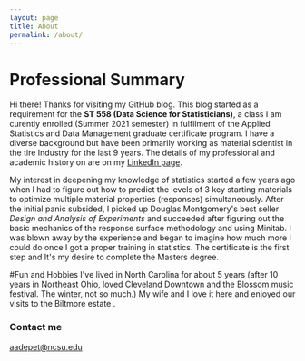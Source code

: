 ```yaml
---
layout: page
title: About
permalink: /about/
---
```

# Professional Summary
Hi there! Thanks for visiting my GitHub blog. This blog started as a requirement for the __ST 558 (Data Science for Statisticians)__, a class I am curently enrolled (Summer 2021 semester) in fulfilment of the Applied Statistics and Data Management graduate certificate program. I have a diverse background but have been primarily working as material scientist in the tire Industry for the last 9 years. The details of my professional and academic history on are on my [LinkedIn page](https://www.linkedin.com/in/adeyemi-adepetun-92b05918/).

My interest in deepening my knowledge of statistics started a few years ago when I had to figure out how to predict the levels of 3 key starting materials to optimize multiple material properties (responses) simultaneously. After the initial panic subsided, I picked up Douglas Montgomery's best seller _Design and Analysis of Experiments_ and succeeded after figuring out the basic mechanics of the response surface methodology and using Minitab. I was blown away by the experience and began to imagine how much more I could do once I got a proper training in statistics. The  certificate is the first step and It's my desire to complete the Masters degree.

#Fun and Hobbies 
I've lived in North Carolina for about 5 years (after 10 years in Northeast Ohio, loved Cleveland Downtown and the Blossom music festival. The winter, not so much.) My wife and I love it here and enjoyed our visits to the Biltmore estate [](https://www.google.com/url?sa=i&url=https%3A%2F%2Fwww.exploreasheville.com%2Ficonic-asheville%2Fbiltmore%2F&psig=AOvVaw1Bzli6E6u2H0JW4Ku6fpFM&ust=1622091298026000&source=images&cd=vfe&ved=0CAIQjRxqFwoTCOj_xJbH5vACFQAAAAAdAAAAABAE).

### Contact me

[aadepet@ncsu.edu](mailto:aadepet@ncsu.edu)
